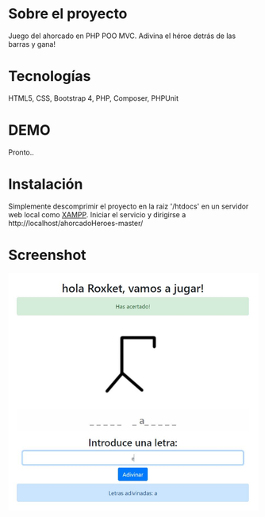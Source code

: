 # Sobre el proyecto
Juego del ahorcado en PHP POO MVC. Adivina el héroe detrás de las barras y gana!

# Tecnologías
HTML5, CSS, Bootstrap 4, PHP, Composer, PHPUnit

# DEMO
Pronto..

# Instalación
Simplemente descomprimir el proyecto en la raiz '/htdocs' en un servidor web local como [XAMPP](https://www.apachefriends.org/es/index.html). Iniciar el servicio y dirigirse a http://localhost/ahorcadoHeroes-master/

# Screenshot
![alt text](https://github.com/roxket/ahorcadoHeroes/blob/master/ahorcadoHeroes-screenshot.JPG?raw=true "Screenshot app")
